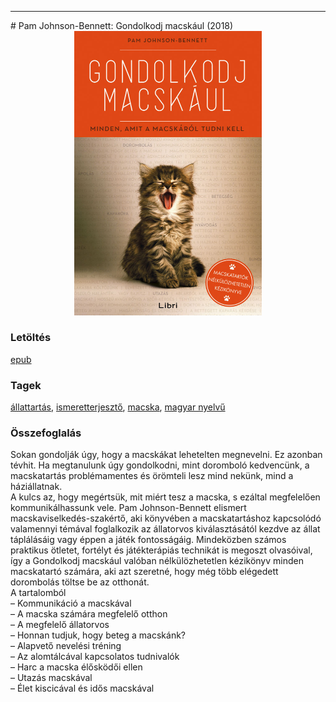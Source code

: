 <hr/>
# <a name="id_1438">Pam Johnson-Bennett: Gondolkodj macskául (2018)</a>
<center><img src="https://github.com/BercziSandor/calibre_lib/raw/main/main/Pam%20Johnson-Bennett/Gondolkodj%20macskaul%20%281438%29/cover.jpg" alt="cover" width="300"/></center>

### Letöltés
[epub](https://github.com/BercziSandor/calibre_lib/raw/main/main/Pam%20Johnson-Bennett/Gondolkodj%20macskaul%20%281438%29/Gondolkodj%20macskaul%20-%20Pam%20Johnson-Bennett.epub)

### Tagek
[állattartás](https://github.com/berczisandor/calibre_lib/blob/main/main/_tags/%c3%a1llattart%c3%a1s.md), [ismeretterjesztő](https://github.com/berczisandor/calibre_lib/blob/main/main/_tags/ismeretterjeszt%c5%91.md), [macska](https://github.com/berczisandor/calibre_lib/blob/main/main/_tags/macska.md), [magyar nyelvű](https://github.com/berczisandor/calibre_lib/blob/main/main/_tags/magyar%20nyelv%c5%b1.md)

### Összefoglalás
<div>
<p>Sokan ​gondolják úgy, hogy a macskákat lehetelten megnevelni. Ez azonban tévhit. Ha megtanulunk úgy gondolkodni, mint doromboló kedvencünk, a macskatartás problémamentes és örömteli lesz mind nekünk, mind a háziállatnak.<br>A kulcs az, hogy megértsük, mit miért tesz a macska, s ezáltal megfelelően kommunikálhassunk vele. Pam Johnson-Bennett elismert macskaviselkedés-szakértő, aki könyvében a macskatartáshoz kapcsolódó valamennyi témával foglalkozik az állatorvos kiválasztásától kezdve az állat táplálásáig vagy éppen a játék fontosságáig. Mindeközben számos praktikus ötletet, fortélyt és játékterápiás technikát is megoszt olvasóival, így a Gondolkodj macskául valóban nélkülözhetetlen kézikönyv minden macskatartó számára, aki azt szeretné, hogy még több elégedett dorombolás töltse be az otthonát.<br>A tartalomból<br>– Kommunikáció a macskával<br>– A macska számára megfelelő otthon<br>– A megfelelő állatorvos <br>– Honnan tudjuk, hogy beteg a macskánk? <br>– Alapvető nevelési tréning <br>– Az alomtálcával kapcsolatos tudnivalók <br>– Harc a macska élősködői ellen <br>– Utazás macskával <br>– Élet kiscicával és idős macskával</p></div>


